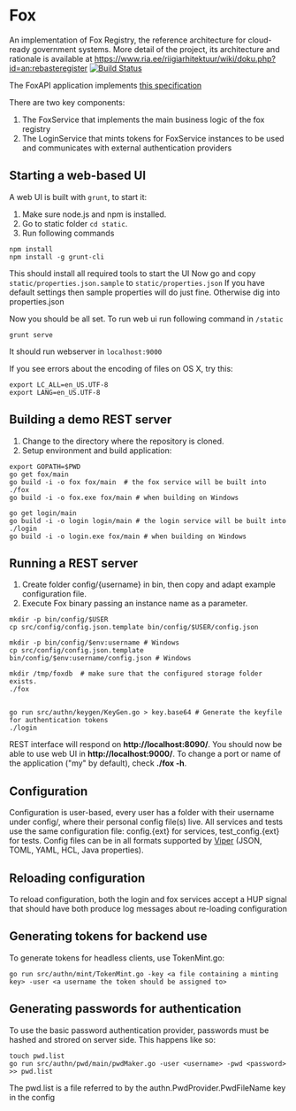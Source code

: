 # Fox
An implementation of Fox Registry, the reference architecture for cloud-ready government systems. More detail of the project, its architecture and rationale is available at https://www.ria.ee/riigiarhitektuur/wiki/doku.php?id=an:rebasteregister [![Build Status](https://travis-ci.org/e-gov/fox.svg?branch=master)](https://travis-ci.org/e-gov/fox)

The FoxAPI application implements [this specification](http://editor.swagger.io/#/?import=https:%2F%2Fraw.githubusercontent.com%2Fe-gov%2Ffox%2Fmaster%2Ftatic%2F_data%2FFoxAPI.yaml)

There are two key components:
 1. The FoxService that implements the main business logic of the fox registry
 2. The LoginService that mints tokens for FoxService instances to be used and communicates with external authentication providers

## Starting a web-based UI

A web UI is built with `grunt`, to start it:

1. Make sure node.js and npm is installed.
2. Go to static folder `cd static`.
3. Run following commands

```
npm install
npm install -g grunt-cli
```
This should install all required tools to start the UI
Now go and copy `static/properties.json.sample` to `static/properties.json`
If you have default settings then sample properties will do just fine. Otherwise dig into properties.json

Now you should be all set. 
To run web ui run following command in `/static`
```
grunt serve
```
It should run webserver in `localhost:9000`



If you see errors about the encoding of files on OS X, try this:

```
export LC_ALL=en_US.UTF-8
export LANG=en_US.UTF-8
```

## Building a demo REST server

1. Change to the directory where the repository is cloned.
2. Setup environment and build application:

```
export GOPATH=$PWD
go get fox/main
go build -i -o fox fox/main  # the fox service will be built into ./fox
go build -i -o fox.exe fox/main # when building on Windows

go get login/main
go build -i -o login login/main # the login service will be built into ./login
go build -i -o login.exe fox/main # when building on Windows
```

## Running a REST server

1. Create folder config/{username} in bin, then copy and adapt example configuration file. 
2. Execute Fox binary passing an instance name as a parameter.

```
mkdir -p bin/config/$USER
cp src/config/config.json.template bin/config/$USER/config.json

mkdir -p bin/config/$env:username # Windows
cp src/config/config.json.template bin/config/$env:username/config.json # Windows

mkdir /tmp/foxdb  # make sure that the configured storage folder exists.
./fox


go run src/authn/keygen/KeyGen.go > key.base64 # Generate the keyfile for authentication tokens
./login
```

REST interface will respond on **http://localhost:8090/**. You should now be able to use web UI in **http://localhost:9000/**.
To change a port or name of the application ("my" by default), check **./fox -h**.

## Configuration
Configuration is user-based, every user has a folder with their username under config/, where their personal config file(s) live.
All services and tests use the same configuration file: config.{ext} for services, test_config.{ext} for tests. Config files can be in all formats supported by [Viper](http://github.com/spf13/viper) (JSON, TOML, YAML, HCL, Java properties).

## Reloading configuration
To reload configuration, both the login and fox services accept a HUP signal that should have both produce log messages about re-loading configuration

## Generating tokens for backend use
To generate tokens for headless clients, use  TokenMint.go:
```
go run src/authn/mint/TokenMint.go -key <a file containing a minting key> -user <a username the token should be assigned to>
```

## Generating passwords for authentication
To use the basic password authentication provider, passwords must be hashed and strored on server side. This happens like so:

```
touch pwd.list
go run src/authn/pwd/main/pwdMaker.go -user <username> -pwd <password> >> pwd.list
```

The pwd.list is a file referred to by the authn.PwdProvider.PwdFileName key in the config
